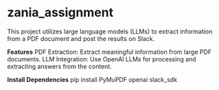 # zania_assignment

This project utilizes large language models (LLMs) to extract information from a PDF document and post the results on Slack. 

**Features**
PDF Extraction: Extract meaningful information from large PDF documents.
LLM Integration: Use OpenAI LLMs for processing and extracting answers from the content.

**Install Dependencies**
pip install PyMuPDF openai slack_sdk

